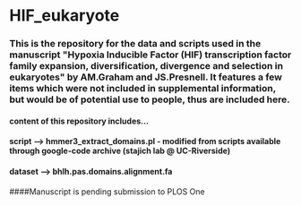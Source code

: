 # HIF_eukaryote
### This is the repository for the data and scripts used in the manuscript "Hypoxia Inducible Factor (HIF) transcription factor family expansion, diversification, divergence and selection in eukaryotes" by AM.Graham and JS.Presnell. It features a few items which were not included in supplemental information, but would be of potential use to people, thus are included here.

#### content of this repository includes...
#### script --> hmmer3_extract_domains.pl - modified from scripts available through google-code archive (stajich lab @ UC-Riverside)
#### dataset --> bhlh.pas.domains.alignment.fa

####Manuscript is pending submission to PLOS One
